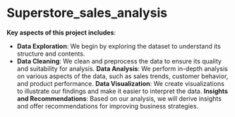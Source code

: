 # Superstore_sales_analysis

**Key aspects of this project includes**:

- **Data Exploration**: We begin by exploring the dataset to understand its structure and contents.
- **Data Cleaning**: We clean and preprocess the data to ensure its quality and suitability for analysis.
**Data Analysis**: We perform in-depth analysis on various aspects of the data, such as sales trends, customer behavior, and product performance.
**Data Visualization**: We create visualizations to illustrate our findings and make it easier to interpret the data.
**Insights and Recommendations**: Based on our analysis, we will derive insights and offer recommendations for improving business strategies.
